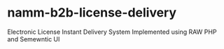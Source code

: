 # namm-b2b-license-delivery
Electronic License Instant Delivery System Implemented using RAW PHP and Semewntic UI
